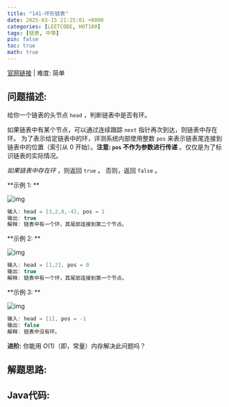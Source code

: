 ```yaml
---
title: "141-环形链表"
date: 2025-03-15 21:25:01 +0800
categories: [LEETCODE, HOT100]
tags: [链表, 中等]
pin: false
toc: true
math: true
---
```


[官网链接](https://leetcode.cn/problems/linked-list-cycle/) \| 难度: 简单

## 问题描述: 

给你一个链表的头节点 `head` ，判断链表中是否有环。

如果链表中有某个节点，可以通过连续跟踪 `next` 指针再次到达，则链表中存在环。 为了表示给定链表中的环，评测系统内部使用整数 `pos` 来表示链表尾连接到链表中的位置（索引从 0 开始）。**注意: `pos` 不作为参数进行传递** 。仅仅是为了标识链表的实际情况。

*如果链表中存在环* ，则返回 `true` 。 否则，返回 `false` 。

**示例 1: **

![img](../assets/img/posts/p141_0.png)

```java
输入: head = [3,2,0,-4], pos = 1
输出: true
解释: 链表中有一个环，其尾部连接到第二个节点。
```

**示例 2: **

![img](../assets/img/posts/p141_1.png)

```java
输入: head = [1,2], pos = 0
输出: true
解释: 链表中有一个环，其尾部连接到第一个节点。
```

**示例 3: **

![img](../assets/img/posts/p141_2.png)

```java
输入: head = [1], pos = -1
输出: false
解释: 链表中没有环。
```





**进阶:** 你能用 $O(1)$（即，常量）内存解决此问题吗？

## 解题思路: 



## Java代码: 


